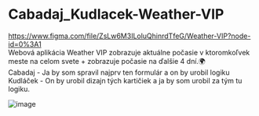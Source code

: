 # Cabadaj_Kudlacek-Weather-VIP
https://www.figma.com/file/ZsLw6M3ILoluQhinrdTfeG/Weather-VIP?node-id=0%3A1 <br>
Webová aplikácia Weather VIP zobrazuje aktuálne počasie v ktoromkoľvek meste na celom svete + zobrazuje počasie na ďalšie 4 dní.🌍 <br>
Cabadaj - Ja by som spravil najprv ten formulár a on by urobil logiku  <br> 
Kudláček - On by urobil dizajn tých kartičiek a ja by som urobil za tým tu logiku.

![image](https://user-images.githubusercontent.com/90406457/203722363-5f56a9db-a1d4-4fa5-9252-5b85ecab62f2.png)
